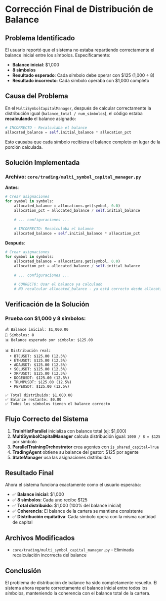 # Corrección Final de Distribución de Balance

## Problema Identificado

El usuario reportó que el sistema no estaba repartiendo correctamente el balance inicial entre los símbolos. Específicamente:

- **Balance inicial**: $1,000
- **8 símbolos**
- **Resultado esperado**: Cada símbolo debe operar con $125 (1,000 ÷ 8)
- **Resultado incorrecto**: Cada símbolo operaba con $1,000 completo

## Causa del Problema

En el `MultiSymbolCapitalManager`, después de calcular correctamente la distribución igual (`balance_total / num_símbolos`), el código estaba **recalculando** el balance asignado:

```python
# INCORRECTO - Recalculaba el balance
allocated_balance = self.initial_balance * allocation_pct
```

Esto causaba que cada símbolo recibiera el balance completo en lugar de la porción calculada.

## Solución Implementada

### Archivo: `core/trading/multi_symbol_capital_manager.py`

**Antes**:
```python
# Crear asignaciones
for symbol in symbols:
    allocated_balance = allocations.get(symbol, 0.0)
    allocation_pct = allocated_balance / self.initial_balance
    
    # ... configuraciones ...
    
    # INCORRECTO: Recalculaba el balance
    allocated_balance = self.initial_balance * allocation_pct
```

**Después**:
```python
# Crear asignaciones
for symbol in symbols:
    allocated_balance = allocations.get(symbol, 0.0)
    allocation_pct = allocated_balance / self.initial_balance
    
    # ... configuraciones ...
    
    # CORRECTO: Usar el balance ya calculado
    # NO recalcular allocated_balance - ya está correcto desde allocations
```

## Verificación de la Solución

### Prueba con $1,000 y 8 símbolos:

```
💰 Balance inicial: $1,000.00
🎯 Símbolos: 8
📊 Balance esperado por símbolo: $125.00

📊 Distribución real:
  • BTCUSDT: $125.00 (12.5%)
  • ETHUSDT: $125.00 (12.5%)
  • ADAUSDT: $125.00 (12.5%)
  • SOLUSDT: $125.00 (12.5%)
  • XRPUSDT: $125.00 (12.5%)
  • DOGEUSDT: $125.00 (12.5%)
  • TRUMPUSDT: $125.00 (12.5%)
  • PEPEUSDT: $125.00 (12.5%)

✅ Total distribuido: $1,000.00
✅ Balance restante: $0.00
✅ Todos los símbolos tienen el balance correcto
```

## Flujo Correcto del Sistema

1. **TrainHistParallel** inicializa con balance total (ej: $1,000)
2. **MultiSymbolCapitalManager** calcula distribución igual: `1000 / 8 = $125` por símbolo
3. **ParallelTrainingOrchestrator** crea agentes con `is_shared_capital=True`
4. **TradingAgent** obtiene su balance del gestor: $125 por agente
5. **StateManager** usa las asignaciones distribuidas

## Resultado Final

Ahora el sistema funciona exactamente como el usuario esperaba:

- ✅ **Balance inicial**: $1,000
- ✅ **8 símbolos**: Cada uno recibe $125
- ✅ **Total distribuido**: $1,000 (100% del balance inicial)
- ✅ **Coherencia**: El balance de la cartera se mantiene consistente
- ✅ **Distribución equitativa**: Cada símbolo opera con la misma cantidad de capital

## Archivos Modificados

- `core/trading/multi_symbol_capital_manager.py` - Eliminada recalculación incorrecta del balance

## Conclusión

El problema de distribución de balance ha sido completamente resuelto. El sistema ahora reparte correctamente el balance inicial entre todos los símbolos, manteniendo la coherencia con el balance total de la cartera.
